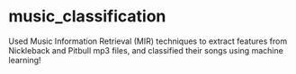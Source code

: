 # music_classification
Used Music Information Retrieval (MIR) techniques to extract features from Nickleback and Pitbull mp3 files, and classified their songs using machine learning!
